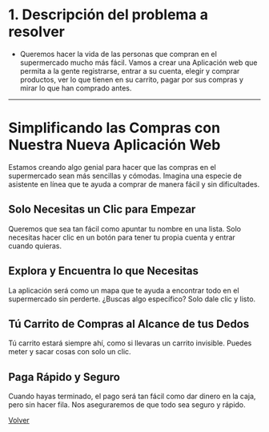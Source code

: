 # 1. Descripción del problema a resolver

- Queremos hacer la vida de las personas que compran en el supermercado mucho más fácil. Vamos a crear una Aplicación web que permita a la gente registrarse, entrar a su cuenta, elegir y comprar productos, ver lo que tienen en su carrito, pagar por sus compras y mirar lo que han comprado antes.
---


# Simplificando las Compras con Nuestra Nueva Aplicación Web

Estamos creando algo genial para hacer que las compras en el supermercado sean más sencillas y cómodas. Imagina una especie de asistente en línea que te ayuda a comprar de manera fácil y sin dificultades.

## Solo Necesitas un Clic para Empezar

Queremos que sea tan fácil como apuntar tu nombre en una lista. Solo necesitas hacer clic en un botón para tener tu propia cuenta y entrar cuando quieras.

## Explora y Encuentra lo que Necesitas

La aplicación será como un mapa que te ayuda a encontrar todo en el supermercado sin perderte. ¿Buscas algo específico? Solo dale clic y listo.

## Tú Carrito de Compras al Alcance de tus Dedos

Tú carrito estará siempre ahí, como si llevaras un carrito invisible. Puedes meter y sacar cosas con solo un clic.

## Paga Rápido y Seguro

Cuando hayas terminado, el pago será tan fácil como dar dinero en la caja, pero sin hacer fila. Nos aseguraremos de que todo sea seguro y rápido.

<!--## Recuerda tus Compras Anteriores

¿Te acuerdas de algo que compraste y te encantó? Podrás ver todo lo que has comprado antes, como un recordatorio de tus cosas favoritas.

Estamos trabajando en esto para hacer tu vida más simple. ¡Prepárate para una nueva forma de hacer compras! -->


[Volver](Proyecto.md)
